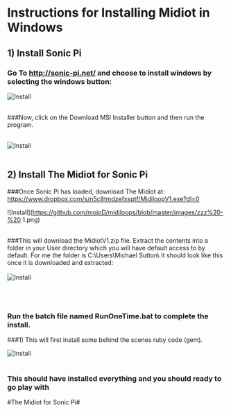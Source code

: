 # Instructions for Installing Midiot in Windows

## 1) Install Sonic Pi 

### Go To http://sonic-pi.net/ and choose to install windows by selecting the windows button:

![Install](https://github.com/mojoD/midiloops/blob/master/images/zzz%20-%20sonicpiload1.png)
<br><br>
  
  
      





###Now, click on the Download MSI Installer button and then run the program.
<br><br>

![Install](https://github.com/mojoD/midiloops/blob/master/images/zzz-%20sonicpiload2.png)
<br><br>

## 2) Install The Midiot for Sonic Pi
###Once Sonic Pi has loaded, download The Midiot at: https://www.dropbox.com/s/n5c8tmdzefxsptf/MidiloopV1.exe?dl=0

![Install](https://github.com/mojoD/midiloops/blob/master/images/zzz%20-%20 1.png)
<br><br>


###This will download the MidiotV1.zip file.  Extract the contents into a folder in your User directory which you will have default access to by default.  For me the folder is C:\Users\Michael Sutton\  It should look like this once it is downloaded and extracted:
<br><br>
![Install](https://github.com/mojoD/midiloops/blob/master/images/zzz%20-%20midiloopzip.png)

<br><br>
### Run the batch file named RunOneTime.bat to complete the install.  

###1) This will first install some behind the scenes ruby code (gem).

![Install](https://github.com/mojoD/midiloops/blob/master/images/zzz%20-%20sonicpiload5.png)
<br><br>




### This should have installed everything and you should ready to go play with 
#The Midiot for Sonic Pi#









